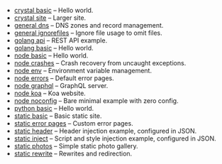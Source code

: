 - [crystal basic](./crystal-basic) – Hello world.
- [crystal site](./crystal-site) – Larger site.
- [general dns](./general-dns) – DNS zones and record management.
- [general ignorefiles](./general-ignorefiles) – Ignore file usage to omit files.
- [golang api](./golang-api) – REST API example.
- [golang basic](./golang-basic) – Hello world.
- [node basic](./node-basic) – Hello world.
- [node crashes](./node-crashes) – Crash recovery from uncaught exceptions.
- [node env](./node-env) – Environment variable management.
- [node errors](./node-errors) – Default error pages.
- [node graphql](./node-graphql) – GraphQL server.
- [node koa](./node-koa) – Koa website.
- [node noconfig](./node-noconfig) – Bare minimal example with zero config.
- [python basic](./python-basic) – Hello world.
- [static basic](./static-basic) – Basic static site.
- [static error pages](./static-error-pages) – Custom error pages.
- [static header](./static-header) – Header injection example, configured in JSON.
- [static inject](./static-inject) – Script and style injection example, configured in JSON.
- [static photos](./static-photos) – Simple static photo gallery.
- [static rewrite](./static-rewrite) – Rewrites and redirection.

